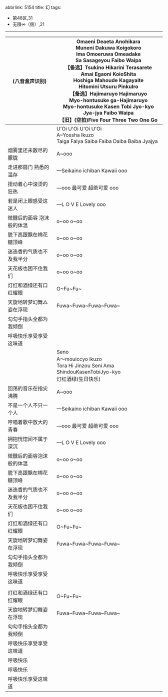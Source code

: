 abbrlink: 5154
title: 幻
tags:
  - 第48区,31
  - 无限∞（捌）,21
---
|(八音盒声识别)|Omaeni Deaeta Anohikara<br>Muneni Dakuwa Koigokoro<br>Ima Omoeruwa Omeadake<br>Sa Sasageyou Faibo Waipa<br>【备选】Tsukino Hikarini Terasarete<br>Amai Egaoni KoioShita<br>Hoshiga Mahoude Kagayaite<br>Hitomini Utsuru PinkuIro<br>【备选】Hajimaruyo Hajimaruyo<br>Myo-hontusuke ga-Hajimaruyo<br>Myo-hontusuke Kasen Tobi Jyo-kyo<br>Jya-jya Faibo Waipa<br>【旧】(空拍)Five Four Three Two One Go|
|--|--|
|      |U'Oi U'Oi U'Oi U'Oi<br>A~Yossha Ikuzo<br>Taiga Faiya Saiba Faiba Daiba Baiba Jyajya<br>|
|烟雾里还未散尽的朦胧|A~ooo|
|走进那扇门 熟悉的温存|—Seikaino ichiban Kawaii ooo|
|扭动着心中滚烫的狂热|—ooo 最可爱 超绝可爱 ooo|
|若是闭上眼感受这迷人|—L O V E Lovely ooo|
|微醺后的面容 泡沫般的体温|o~oo o~oo|
|脱下高跟飘在棉花糖顶峰|o~oo o~oo|
|迷迭香的气质也不及我半分|o~oo o~oo|
|天花板也困不住我们|o~oo o~oo|
|灯红和酒绿还有口红耀眼|O~Fu~Fu~|
|天旋地转梦幻舞△姿在浮现|Fuwa~Fuwa~Fuwa~Fuwa~|
|勾勾手指头全都为我倾倒|      |
|呼吸快乐享受享受这味道|      |
|      |Seno<br>A～mouiccyo ikuzo<br>Tora Hi Jinzou Seni Ama ShindouKasenTobiJyo-kyo<br>灯红酒绿(生日快乐)|
|回荡的音乐在指尖沸腾|A~ooo|
|不是一个人不只一个人|—Seikaino ichiban Kawaii ooo|
|哼唱着歌中放大的青春|—ooo 最可爱 超绝可爱 ooo|
|拥抱恍惚间不属于深沉|—L O V E Lovely ooo|
|微醺后的面容泡沫般的体温|o~oo o~oo|
|脱下高跟飘在棉花糖顶峰|o~oo o~oo|
|迷迭香的气质也不及我半分|o~oo o~oo|
|天花板也困不住我们|o~oo o~oo|
|灯红和酒绿还有口红耀眼|O~Fu~Fu~|
|天旋地转梦幻舞姿在浮现|Fuwa~Fuwa~Fuwa~Fuwa~|
|勾勾手指头全都为我倾倒|      |
|呼吸快乐享受享受这味道|      |
|      |      |
|灯红和酒绿还有口红耀眼|O~Fu~Fu~|
|天旋地转梦幻舞姿在浮现|Fuwa~Fuwa~Fuwa~Fuwa~|
|勾勾手指头全都为我倾倒|      |
|呼吸快乐享受享受这味道|      |
|呼吸快乐|      |
|呼吸快乐|      |
|呼吸快乐享受这味道|      |